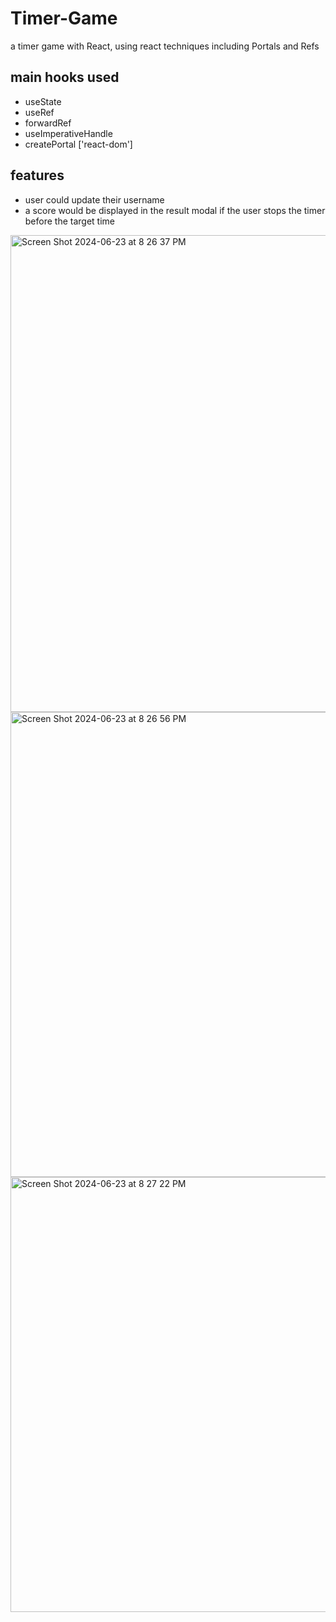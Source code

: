 # Timer-Game

a timer game with React, using react techniques including Portals and Refs

## main hooks used

- useState
- useRef
- forwardRef
- useImperativeHandle
- createPortal ['react-dom']

## features

- user could update their username
- a score would be displayed in the result modal if the user stops the timer before the target time


<img width="763" alt="Screen Shot 2024-06-23 at 8 26 37 PM" src="https://github.com/ezbuckeye/Timer-Game/assets/105604551/59167eeb-b86f-4c62-9325-21ab9fe916b5">
<img width="744" alt="Screen Shot 2024-06-23 at 8 26 56 PM" src="https://github.com/ezbuckeye/Timer-Game/assets/105604551/31d00f0f-7582-4aec-8335-240804e30093">
<img width="696" alt="Screen Shot 2024-06-23 at 8 27 22 PM" src="https://github.com/ezbuckeye/Timer-Game/assets/105604551/4ba31825-5ba1-4e1f-a030-998ba8a6a1f8">

